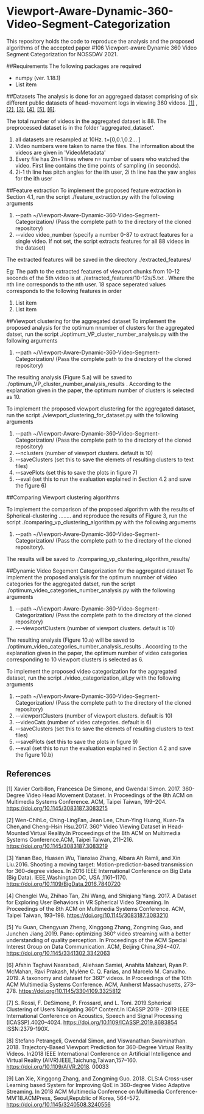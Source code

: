 # Viewport-Aware-Dynamic-360-Video-Segment-Categorization
This repository holds the code to reproduce the analysis and the proposed algorithms of the accepted paper #106 Viewport-aware Dynamic 360 Video Segment Categorization for NOSSDAV 2021. 

##Requirements
The following packages are required

*   numpy (ver. 1.18.1)
*   List item

##Datasets
The analysis is done for an aggregaed dataset comprising of six different public datasets of head-movement logs in viewing 360 videos. [[1]](#1) , [[2]](#2), [[3]](#3), [[4]](#4), [[5]](#5), [[6]](#6).

The total number of videos in the aggregated dataset is 88. The preprocessed dataset is in the folder 'aggregated_dataset'. 
1. all datasets are resampled at 10Hz. t=[0,0.1,0.2... ]
2. Video numbers were taken to name the files. The information about the videos are given in 'VideoMetadata'
3. Every file has 2n+1 lines where n= number of users who watched the video. First line contains the time points of sampling (in seconds).  
4. 2i-1 th line has pitch angles for the ith user, 2i th line has the yaw angles for the ith user

##Feature extraction
To implement the proposed feature extraction in Section 4.1, run the script ./feature_extraction.py with the following arguments


1.   --path ~/Viewport-Aware-Dynamic-360-Video-Segment-Categorization/ (Pass the complete path to the directory of the cloned repository)
2.   --video video_number (specify a number 0-87 to extract features for a single video. If not set, the script extracts features for all 88 videos in the dataset)

The extracted features will be saved in the directory ./extracted_features/

Eg: The path to the extracted features of viewport chunks from 10-12 seconds of the 5th video is at ./extracted_features/10-12s/5.txt . Where the nth line corresponds to the nth user. 
18 space seperated values corresponds to the following features in order


1.   List item
2.   List item


##Viewport clustering for the aggregated dataset
To implement the proposed analysis for the optimum nnumber of clusters for the aggregated datset, run the script ./optimum_VP_cluster_number_analysis.py with the following arguments

1.   --path ~/Viewport-Aware-Dynamic-360-Video-Segment-Categorization/ (Pass the complete path to the directory of the cloned repository)

The resulting analysis (Figure 5.a) will be saved to ./optimum_VP_cluster_number_analysis_results . According to the explanation given in the paper, the optimum number of clusters is selected as 10.

To implement the proposed viewport clustering for the aggregated dataset, run the script ./viewport_clustering_for_dataset.py with the following arguments

1.   --path ~/Viewport-Aware-Dynamic-360-Video-Segment-Categorization/ (Pass the complete path to the directory of the cloned repository)
2.   --nclusters (number of viewport clusters. default is 10)
3.   --saveClusters (set this to save the elemets of resulting clusters to text files)  
4.   --savePlots (set this to save the plots in figure 7)  
4.   --eval (set this to run the evaluation explained in Section 4.2 and save the figure 6) 

##Comparing Viewport clustering algorithms 

To implement the comparison of the proposed algorithm with the results of Spherical-clustering ........ and reproduce the results of Figure 3, run the script ./comparing_vp_clustering_algorithm.py with the following arguments
1.   --path ~/Viewport-Aware-Dynamic-360-Video-Segment-Categorization/ (Pass the complete path to the directory of the cloned repository).

The results will be saved to ./comparing_vp_clustering_algorithm_results/

##Dynamic Video Segement Categorization for the aggregated dataset
To implement the proposed analysis for the optimum nnumber of video categories for the aggregated datset, run the script ./optimum_video_categories_number_analysis.py with the following arguments

1.   --path ~/Viewport-Aware-Dynamic-360-Video-Segment-Categorization/ (Pass the complete path to the directory of the cloned repository)
2.   ---viewportClusters (number of viewport clusters. default is 10)

The resulting analysis (Figure 10.a) will be saved to ./optimum_video_categories_number_analysis_results . According to the explanation given in the paper, the optimum number of video categories corresponding to 10 viewport clusters is selected as 6.

To implement the proposed video categorization for the aggregated dataset, run the script ./video_categorization_all.py with the following arguments

1.   --path ~/Viewport-Aware-Dynamic-360-Video-Segment-Categorization/ (Pass the complete path to the directory of the cloned repository)
2.   --viewportClusters (number of viewport clusters. default is 10)
3.   --videoCats (number of video categories. default is 6)
4.   --saveClusters (set this to save the elemets of resulting clusters to text files)  
5.   --savePlots (set this to save the plots in figure 9)  
6.   --eval (set this to run the evaluation explained in Section 4.2 and save the figure 10.b) 

## References
<a id="1">[1]</a> 
Xavier Corbillon, Francesca De Simone, and Gwendal Simon. 2017. 360-Degree Video Head Movement Dataset. In Proceedings of the 8th ACM on Multimedia Systems Conference. ACM, Taipei Taiwan, 199–204. https://doi.org/10.1145/3083187.3083215 

<a id="2">[2]</a> 
Wen-ChihLo, Ching-LingFan, Jean Lee, Chun-Ying Huang, Kuan-Ta Chen,and Cheng-Hsin Hsu.2017. 360° Video Viewing Dataset in Head-Mounted Virtual Reality.In Proceedings of the 8th ACM on Multimedia Systems Conference.ACM, Taipei Taiwan, 211–216. https://doi.org/10.1145/3083187.3083219 

<a id="3">[3]</a> 
Yanan Bao, Huasen Wu, Tianxiao Zhang, Albara Ah Ramli, and Xin Liu.2016. Shooting a moving target: Motion-prediction-based transmission for 360-degree videos. In 2016 IEEE International Conference on Big Data (Big Data). IEEE,Washington DC, USA ,1161–1170. https://doi.org/10.1109/BigData.2016.7840720 

<a id="4">[4]</a> 
Chenglei Wu, Zhihao Tan, Zhi Wang, and Shiqiang Yang. 2017. A Dataset for Exploring User Behaviors in VR Spherical Video Streaming. In Proceedings of the 8th ACM on Multimedia Systems Conference. ACM, Taipei Taiwan, 193–198. https://doi.org/10.1145/3083187.3083210 

<a id="5">[5]</a> 
Yu Guan, Chengyuan Zheng, Xinggong Zhang, Zongming Guo, and Junchen Jiang.2019. Pano: optimizing 360° video streaming with a better understanding of quality perception. In Proceedings of the ACM Special Interest Group on Data Communication. ACM, Beijing China,394–407. https://doi.org/10.1145/3341302.3342063 

<a id="6">[6]</a> 
Afshin Taghavi Nasrabadi, Aliehsan Samiei, Anahita Mahzari, Ryan P. McMahan, Ravi Prakash, Mylène C. Q. Farias, and Marcelo M. Carvalho. 2019. A taxonomy
and dataset for 360° videos. In Proceedings of the 10th ACM Multimedia Systems Conference. ACM, Amherst Massachusetts, 273–278. https://doi.org/10.1145/3304109.3325812 

<a id="7">[7]</a> 
S. Rossi, F. DeSimone, P. Frossard, and L. Toni. 2019.Spherical Clustering of Users Navigating 360° Content.In ICASSP 2019 - 2019 IEEE International Conference on Acoustics, Speech and Signal Processing (ICASSP).4020–4024. https://doi.org/10.1109/ICASSP.2019.8683854 ISSN:2379-190X.

<a id="8">[8]</a> 
Stefano Petrangeli, Gwendal Simon, and Viswanathan Swaminathan. 2018. Trajectory-Based Viewport Prediction for 360-Degree Virtual Reality Videos. In2018 IEEE International Conference on Artificial Intelligence and Virtual Reality (AIVR).IEEE,Taichung,Taiwan,157–160. https://doi.org/10.1109/AIVR.2018. 00033 

<a id="9">[9]</a> 
Lan Xie, Xinggong Zhang, and Zongming Guo. 2018. CLS:A Cross-user Learning based System for Improving QoE in 360-degree Video Adaptive Streaming. In 2018 ACM Multimedia Conference on Multimedia Conference-MM’18.ACMPress, Seoul,Republic of Korea, 564–572. https://doi.org/10.1145/3240508.3240556 
